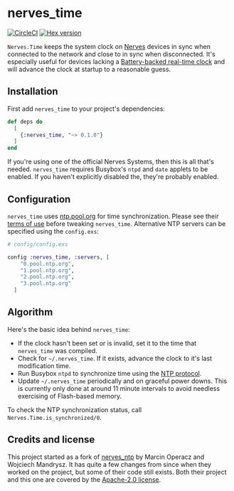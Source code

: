 # nerves_time

[![CircleCI](https://circleci.com/gh/fhunleth/nerves_time.svg?style=svg)](https://circleci.com/gh/fhunleth/nerves_time)
[![Hex version](https://img.shields.io/hexpm/v/nerves_time.svg "Hex version")](https://hex.pm/packages/nerves_time)

`Nerves.Time` keeps the system clock on [Nerves](http://nerves-project.org)
devices in sync when connected to the network and close to in sync when
disconnected. It's especially useful for devices lacking a [Battery-backed
real-time clock](https://en.wikipedia.org/wiki/Real-time_clock) and will advance
the clock at startup to a reasonable guess.

## Installation

First add `nerves_time` to your project's dependencies:

```elixir
def deps do
  [
    {:nerves_time, "~> 0.1.0"}
  ]
end
```

If you're using one of the official Nerves Systems, then this is all that's
needed. `nerves_time` requires Busybox's `ntpd` and `date` applets to be
enabled. If you haven't explicitly disabled the, they're probably enabled.

## Configuration

`nerves_time` uses [ntp.pool.org](https://www.ntppool.org/en/) for time
synchronization. Please see their [terms of
use](https://www.ntppool.org/tos.html) before tweaking `nerves_time`.
Alternative NTP servers can be specified using the `config.exs`:

```elixir
# config/config.exs

config :nerves_time, :servers, [
    "0.pool.ntp.org",
    "1.pool.ntp.org",
    "2.pool.ntp.org",
    "3.pool.ntp.org"
  ]
```

## Algorithm

Here's the basic idea behind `nerves_time`:

* If the clock hasn't been set or is invalid, set it to the time that
  `nerves_time` was compiled.
* Check for `~/.nerves_time`. If it exists, advance the clock to it's last
  modification time.
* Run Busybox `ntpd` to synchronize time using the [NTP
  protocol](https://en.wikipedia.org/wiki/Network_Time_Protocol).
* Update `~/.nerves_time` periodically and on graceful power downs. This is
  currently only done at around 11 minute intervals to avoid needless exercising
  of Flash-based memory.

To check the NTP synchronization status, call `Nerves.Time.is_synchronized/0`.

## Credits and license

This project started as a fork of
[nerves_ntp](https://hex.pm/packages/nerves_ntp) by Marcin Operacz and Wojciech
Mandrysz. It has quite a few changes from since when they worked on the project,
but some of their code still exists. Both their project and this one are covered
by the [Apache-2.0 license](https://opensource.org/licenses/Apache-2.0).
